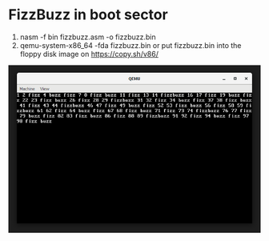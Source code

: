 # FizzBuzz in boot sector

1. nasm -f bin fizzbuzz.asm -o fizzbuzz.bin
2. qemu-system-x86_64 -fda fizzbuzz.bin or put fizzbuzz.bin into the floppy disk image on https://copy.sh/v86/

![FizzBuzz](FizzBuzz.png)